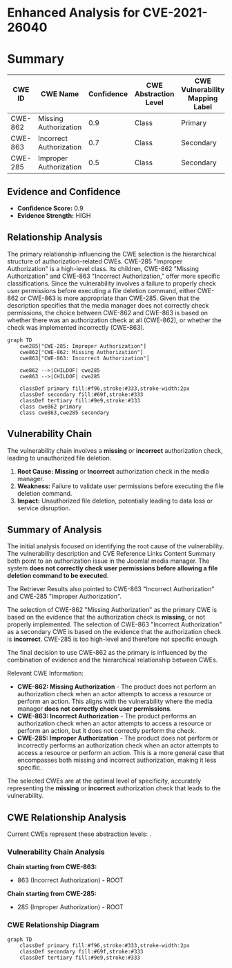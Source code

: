 # Enhanced Analysis for CVE-2021-26040

# Summary
| CWE ID | CWE Name | Confidence | CWE Abstraction Level | CWE Vulnerability Mapping Label | CWE-Vulnerability Mapping Notes |
|---|---|---|---|---|---|
| CWE-862 | Missing Authorization | 0.9 | Class | Primary | Allowed-with-Review |
| CWE-863 | Incorrect Authorization | 0.7 | Class | Secondary | Allowed-with-Review |
| CWE-285 | Improper Authorization | 0.5 | Class | Secondary | Discouraged |

## Evidence and Confidence

*   **Confidence Score:** 0.9
*   **Evidence Strength:** HIGH

## Relationship Analysis
The primary relationship influencing the CWE selection is the hierarchical structure of authorization-related CWEs. CWE-285 "Improper Authorization" is a high-level class. Its children, CWE-862 "Missing Authorization" and CWE-863 "Incorrect Authorization," offer more specific classifications. Since the vulnerability involves a failure to properly check user permissions before executing a file deletion command, either CWE-862 or CWE-863 is more appropriate than CWE-285. Given that the description specifies that the media manager does not correctly check permissions, the choice between CWE-862 and CWE-863 is based on whether there was an authorization check at all (CWE-862), or whether the check was implemented incorrectly (CWE-863).

```mermaid
graph TD
    cwe285["CWE-285: Improper Authorization"]
    cwe862["CWE-862: Missing Authorization"]
    cwe863["CWE-863: Incorrect Authorization"]
    
    cwe862 -->|CHILDOF| cwe285
    cwe863 -->|CHILDOF| cwe285
    
    classDef primary fill:#f96,stroke:#333,stroke-width:2px
    classDef secondary fill:#69f,stroke:#333
    classDef tertiary fill:#9e9,stroke:#333
    class cwe862 primary
    class cwe863,cwe285 secondary
```

## Vulnerability Chain
The vulnerability chain involves a **missing** or **incorrect** authorization check, leading to unauthorized file deletion.

1.  **Root Cause:** **Missing** or **Incorrect** authorization check in the media manager.
2.  **Weakness:** Failure to validate user permissions before executing the file deletion command.
3.  **Impact:** Unauthorized file deletion, potentially leading to data loss or service disruption.

## Summary of Analysis
The initial analysis focused on identifying the root cause of the vulnerability. The vulnerability description and CVE Reference Links Content Summary both point to an authorization issue in the Joomla! media manager. The system **does not correctly check user permissions before allowing a file deletion command to be executed**.

The Retriever Results also pointed to CWE-863 "Incorrect Authorization" and CWE-285 "Improper Authorization".

The selection of CWE-862 "Missing Authorization" as the primary CWE is based on the evidence that the authorization check is **missing**, or not properly implemented.
The selection of CWE-863 "Incorrect Authorization" as a secondary CWE is based on the evidence that the authorization check is **incorrect**.
CWE-285 is too high-level and therefore not specific enough.

The final decision to use CWE-862 as the primary is influenced by the combination of evidence and the hierarchical relationship between CWEs.

Relevant CWE Information:

*   **CWE-862: Missing Authorization** - The product does not perform an authorization check when an actor attempts to access a resource or perform an action. This aligns with the vulnerability where the media manager **does not correctly check user permissions**.
*   **CWE-863: Incorrect Authorization** - The product performs an authorization check when an actor attempts to access a resource or perform an action, but it does not correctly perform the check.
*   **CWE-285: Improper Authorization** - The product does not perform or incorrectly performs an authorization check when an actor attempts to access a resource or perform an action. This is a more general case that encompasses both missing and incorrect authorization, making it less specific.

The selected CWEs are at the optimal level of specificity, accurately representing the **missing** or **incorrect** authorization check that leads to the vulnerability.


## CWE Relationship Analysis

Current CWEs represent these abstraction levels: .


### Vulnerability Chain Analysis

**Chain starting from CWE-863:**
- 863 (Incorrect Authorization) - ROOT


**Chain starting from CWE-285:**
- 285 (Improper Authorization) - ROOT



### CWE Relationship Diagram

```mermaid
graph TD
    classDef primary fill:#f96,stroke:#333,stroke-width:2px
    classDef secondary fill:#69f,stroke:#333
    classDef tertiary fill:#9e9,stroke:#333
```